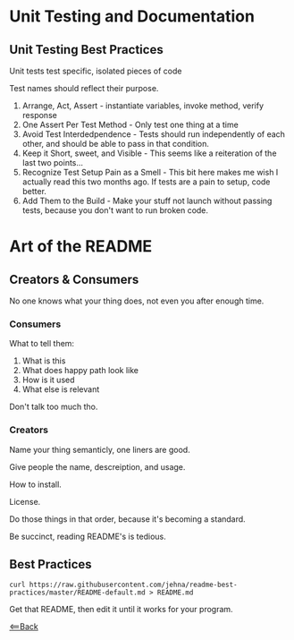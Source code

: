 # Unit Testing and Documentation

## Unit Testing Best Practices

Unit tests test specific, isolated pieces of code

Test names should reflect their purpose.

1. Arrange, Act, Assert - instantiate variables, invoke method, verify response
2. One Assert Per Test Method - Only test one thing at a time
3. Avoid Test Interdedpendence - Tests should run independently of each other, and should be able to pass in that condition.
4. Keep it Short, sweet, and Visible - This seems like a reiteration of the last two points...
5. Recognize Test Setup Pain as a Smell - This bit here makes me wish I actually read this two months ago. If tests are a pain to setup, code better.
6. Add Them to the Build - Make your stuff not launch without passing tests, because you don't want to run broken code.

# Art of the README

## Creators & Consumers

No one knows what your thing does, not even you after enough time.

### Consumers

What to tell them:
1. What is this
2. What does happy path look like
3. How is it used
4. What else is relevant

Don't talk too much tho.

### Creators

Name your thing semanticly, one liners are good.

Give people the name, descreiption, and usage.

How to install.

License.

Do those things in that order, because it's becoming a standard.

Be succinct, reading README's is tedious.

## Best Practices

``` curl https://raw.githubusercontent.com/jehna/readme-best-practices/master/README-default.md > README.md ```

Get that README, then edit it until it works for your program.

[<==Back](README.md)